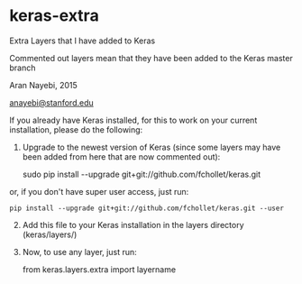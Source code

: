 # keras-extra
Extra Layers that I have added to Keras

Commented out layers mean that they have been added to the Keras master branch

Aran Nayebi, 2015

anayebi@stanford.edu

If you already have Keras installed, for this to work on your current installation, please do the following:

1. Upgrade to the newest version of Keras (since some layers may have been added from here that are now commented out):
    
    sudo pip install --upgrade git+git://github.com/fchollet/keras.git

or, if you don't have super user access, just run:
    
    pip install --upgrade git+git://github.com/fchollet/keras.git --user

2. Add this file to your Keras installation in the layers directory (keras/layers/)

3. Now, to use any layer, just run:
    
    from keras.layers.extra import layername
